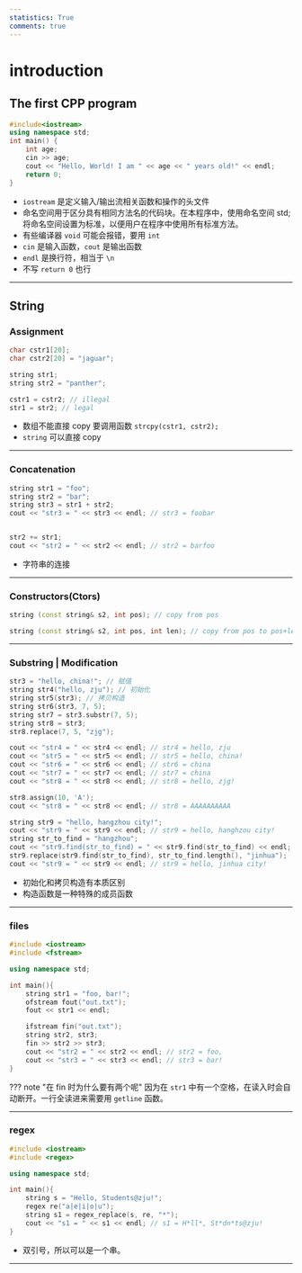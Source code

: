 ```yaml
---
statistics: True
comments: true
---
```


# introduction

## The first CPP program

```cpp
#include<iostream>
using namespace std;
int main() {  
    int age;
    cin >> age;
    cout << "Hello, World! I am " << age << " years old!" << endl;  
    return 0;
}
```

- `iostream` 是定义输入/输出流相关函数和操作的头文件
- 命名空间用于区分具有相同方法名的代码块。在本程序中，使用命名空间 std; 将命名空间设置为标准，以便用户在程序中使用所有标准方法。
- 有些编译器 `void` 可能会报错，要用 `int`
- `cin` 是输入函数，`cout` 是输出函数
- `endl` 是换行符，相当于 `\n`
- 不写 `return 0` 也行

---

## String

### Assignment

```cpp
char cstr1[20];
char cstr2[20] = "jaguar"; 

string str1;
string str2 = "panther"; 

cstr1 = cstr2; // illegal 
str1 = str2; // legal
```

- 数组不能直接 copy 要调用函数 `strcpy(cstr1, cstr2);`
- `string` 可以直接 copy

---

### Concatenation

```cpp
string str1 = "foo";
string str2 = "bar";
string str3 = str1 + str2; 
cout << "str3 = " << str3 << endl; // str3 = foobar


str2 += str1;
cout << "str2 = " << str2 << endl; // str2 = barfoo
```

- 字符串的连接

---

### Constructors(Ctors)

```cpp
string (const string& s2, int pos); // copy from pos

string (const string& s2, int pos, int len); // copy from pos to pos+len
```

---

### Substring | Modification

```cpp
str3 = "hello, china!"; // 赋值
string str4("hello, zju"); // 初始化
string str5(str3); // 拷贝构造
string str6(str3, 7, 5);
string str7 = str3.substr(7, 5);
string str8 = str3;
str8.replace(7, 5, "zjg");

cout << "str4 = " << str4 << endl; // str4 = hello, zju
cout << "str5 = " << str5 << endl; // str5 = hello, china!
cout << "str6 = " << str6 << endl; // str6 = china
cout << "str7 = " << str7 << endl; // str7 = china
cout << "str8 = " << str8 << endl; // str8 = hello, zjg!

str8.assign(10, 'A');
cout << "str8 = " << str8 << endl; // str8 = AAAAAAAAAA

string str9 = "hello, hangzhou city!";
cout << "str9 = " << str9 << endl; // str9 = hello, hanghzou city!
string str_to_find = "hangzhou";
cout << "str9.find(str_to_find) = " << str9.find(str_to_find) << endl; // str9.find(str_to_find) = 7
str9.replace(str9.find(str_to_find), str_to_find.length(), "jinhua");
cout << "str9 = " << str9 << endl; // str9 = hello, jinhua city!


```

- 初始化和拷贝构造有本质区别
- 构造函数是一种特殊的成员函数

---

### files

```cpp
#include <iostream>
#include <fstream>

using namespace std;

int main(){
    string str1 = "foo, bar!";
    ofstream fout("out.txt");
    fout << str1 << endl;

    ifstream fin("out.txt");
    string str2, str3;
    fin >> str2 >> str3;
    cout << "str2 = " << str2 << endl; // str2 = foo,
    cout << "str3 = " << str3 << endl; // str3 = bar!
}
```

??? note "在 fin 时为什么要有两个呢"
    因为在 `str1` 中有一个空格，在读入时会自动断开。一行全读进来需要用 `getline` 函数。

---

### regex

```cpp
#include <iostream>
#include <regex>

using namespace std;

int main(){
    string s = "Hello, Students@zju!";
    regex re("a|e|i|o|u");
    string s1 = regex_replace(s, re, "*");
    cout << "s1 = " << s1 << endl; // s1 = H*ll*, St*dn*ts@zju!
}
```

- 双引号，所以可以是一个串。

---


